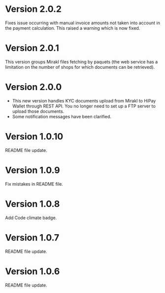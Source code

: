 # Version 2.0.2
Fixes issue occurring with manual invoice amounts not taken into account in the payment calculation. This raised a warning which is now fixed.

# Version 2.0.1
This version groups Mirakl files fetching by paquets (the web service has a limitation on the number of shops for which documents can be retrieved).

# Version 2.0.0
- This new version handles KYC documents upload from Mirakl to HiPay Wallet through REST API. You no longer need to set up a FTP server to upload those documents.
- Some notification messages have been clarified.

# Version 1.0.10
README file update.

# Version 1.0.9
Fix mistakes in README file.

# Version 1.0.8
Add Code climate badge.

# Version 1.0.7
README file update.

# Version 1.0.6
README file update.